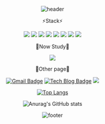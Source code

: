 
<div align="center">
  


![header](https://capsule-render.vercel.app/api?type=waving&color=auto&height=150&section=header&text=envyoon%20github!&fontSize=70)


⚡Stack⚡

<img src="https://img.shields.io/badge/JavaScript-F7DF1E?style=badge&logo=JavaScript&logoColor=black"/> <img src="https://img.shields.io/badge/Java-007396?style=badge&logo=Java&logoColor=white"/> <img src="https://img.shields.io/badge/Linux-FCC624?style=badge&logo=Linux&logoColor=black"/> <img src="https://img.shields.io/badge/Oracle-F80000?style=badge&logo=Oracle&logoColor=black"/> <img src="https://img.shields.io/badge/Spring-6DB33F?style=badge&logo=Spring&logoColor=white"/> <img src="https://img.shields.io/badge/Spring Boot-6DB33F?style=badge&logo=Spring Boot&logoColor=white"/> <img src="https://img.shields.io/badge/Git-F05032?style=badge&logo=Git&logoColor=white"/> <img src="https://img.shields.io/badge/jQuery-0769AD?style=badge&logo=jQuery&logoColor=white"/>


 
 
🌱Now Study🌱

<img src="https://img.shields.io/badge/Node.js-339933?style=badge&logo=Node.js&logoColor=white"/> 

 
 
🔭Other page🔭

 [![Gmail Badge](https://img.shields.io/badge/Gmail-d14836?style=badge-square&logo=Gmail&logoColor=white&link=mailto:snugyun01@gmail.com)](mailto:yoonpro220@gmail.com)   [![Tech Blog Badge](http://img.shields.io/badge/-Tech%20blog-20C997?style=badge-square&logo=velog&&logoColor=white&link=https://https://velog.io/@krafftdj/)](https://velog.io/@krafftdj) <img src="https://img.shields.io/badge/github-181717?style=badge&logo=github&logoColor=white">

 
[![Top Langs](https://github-readme-stats.vercel.app/api/top-langs/?username=envyoon&layout=compact)](https://github.com/anuraghazra/github-readme-stats) 
 
 
![Anurag's GitHub stats](https://github-readme-stats.vercel.app/api?username=envyoon&show_icons=true&theme=radical)


![footer](https://capsule-render.vercel.app/api?type=waving&color=auto&height=150&section=footer&text=&fontSize=70)


</div>
 
<!--
**envyoon/envyoon** is a ✨ _special_ ✨ repository because its `README.md` (this file) appears on your GitHub profile.

Here are some ideas to get you started:

- 🔭 I’m currently working on ...
- 🌱 I’m currently learning ...
- 👯 I’m looking to collaborate on ...
- 🤔 I’m looking for help with ...
- 💬 Ask me about ...
- 📫 How to reach me: ...
- 😄 Pronouns: ...
- ⚡ Fun fact: ...
-->
